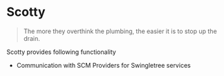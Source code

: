 # Scotty

> The more they overthink the plumbing, the easier it is to stop up the drain.

Scotty provides following functionality

* Communication with SCM Providers for Swingletree services